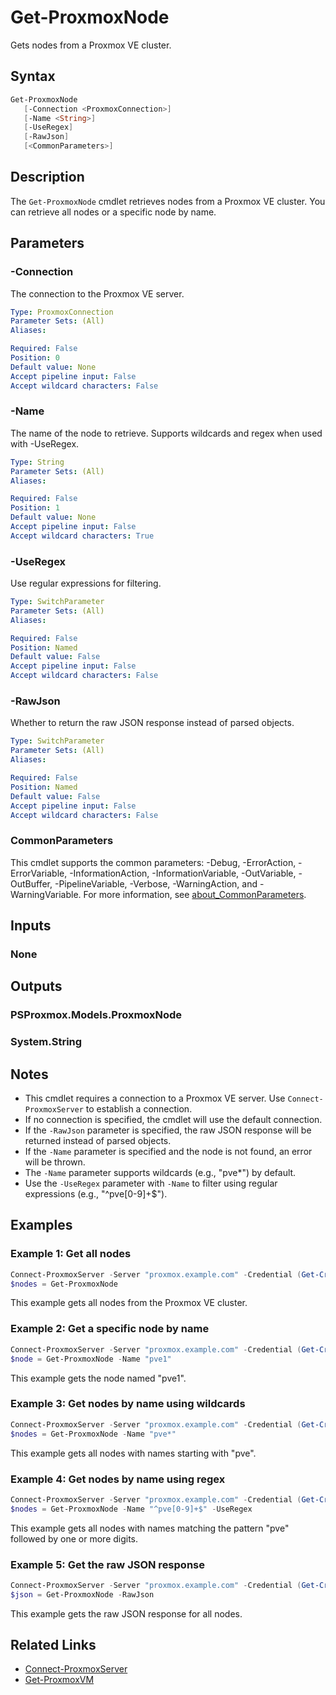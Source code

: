 # Get-ProxmoxNode

Gets nodes from a Proxmox VE cluster.

## Syntax

```powershell
Get-ProxmoxNode
   [-Connection <ProxmoxConnection>]
   [-Name <String>]
   [-UseRegex]
   [-RawJson]
   [<CommonParameters>]
```

## Description

The `Get-ProxmoxNode` cmdlet retrieves nodes from a Proxmox VE cluster. You can retrieve all nodes or a specific node by name.

## Parameters

### -Connection

The connection to the Proxmox VE server.

```yaml
Type: ProxmoxConnection
Parameter Sets: (All)
Aliases:

Required: False
Position: 0
Default value: None
Accept pipeline input: False
Accept wildcard characters: False
```

### -Name

The name of the node to retrieve. Supports wildcards and regex when used with -UseRegex.

```yaml
Type: String
Parameter Sets: (All)
Aliases:

Required: False
Position: 1
Default value: None
Accept pipeline input: False
Accept wildcard characters: True
```

### -UseRegex

Use regular expressions for filtering.

```yaml
Type: SwitchParameter
Parameter Sets: (All)
Aliases:

Required: False
Position: Named
Default value: False
Accept pipeline input: False
Accept wildcard characters: False
```

### -RawJson

Whether to return the raw JSON response instead of parsed objects.

```yaml
Type: SwitchParameter
Parameter Sets: (All)
Aliases:

Required: False
Position: Named
Default value: False
Accept pipeline input: False
Accept wildcard characters: False
```

### CommonParameters

This cmdlet supports the common parameters: -Debug, -ErrorAction, -ErrorVariable, -InformationAction, -InformationVariable, -OutVariable, -OutBuffer, -PipelineVariable, -Verbose, -WarningAction, and -WarningVariable. For more information, see [about_CommonParameters](http://go.microsoft.com/fwlink/?LinkID=113216).

## Inputs

### None

## Outputs

### PSProxmox.Models.ProxmoxNode

### System.String

## Notes

- This cmdlet requires a connection to a Proxmox VE server. Use `Connect-ProxmoxServer` to establish a connection.
- If no connection is specified, the cmdlet will use the default connection.
- If the `-RawJson` parameter is specified, the raw JSON response will be returned instead of parsed objects.
- If the `-Name` parameter is specified and the node is not found, an error will be thrown.
- The `-Name` parameter supports wildcards (e.g., "pve*") by default.
- Use the `-UseRegex` parameter with `-Name` to filter using regular expressions (e.g., "^pve[0-9]+$").

## Examples

### Example 1: Get all nodes

```powershell
Connect-ProxmoxServer -Server "proxmox.example.com" -Credential (Get-Credential)
$nodes = Get-ProxmoxNode
```

This example gets all nodes from the Proxmox VE cluster.

### Example 2: Get a specific node by name

```powershell
Connect-ProxmoxServer -Server "proxmox.example.com" -Credential (Get-Credential)
$node = Get-ProxmoxNode -Name "pve1"
```

This example gets the node named "pve1".

### Example 3: Get nodes by name using wildcards

```powershell
Connect-ProxmoxServer -Server "proxmox.example.com" -Credential (Get-Credential)
$nodes = Get-ProxmoxNode -Name "pve*"
```

This example gets all nodes with names starting with "pve".

### Example 4: Get nodes by name using regex

```powershell
Connect-ProxmoxServer -Server "proxmox.example.com" -Credential (Get-Credential)
$nodes = Get-ProxmoxNode -Name "^pve[0-9]+$" -UseRegex
```

This example gets all nodes with names matching the pattern "pve" followed by one or more digits.

### Example 5: Get the raw JSON response

```powershell
Connect-ProxmoxServer -Server "proxmox.example.com" -Credential (Get-Credential)
$json = Get-ProxmoxNode -RawJson
```

This example gets the raw JSON response for all nodes.

## Related Links

- [Connect-ProxmoxServer](Connect-ProxmoxServer.md)
- [Get-ProxmoxVM](Get-ProxmoxVM.md)
